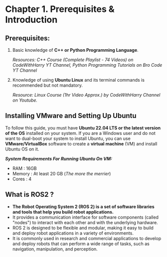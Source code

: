 # Chapter 1. Prerequisites & Introduction

## Prerequisites:

1. Basic knowledge of **C++ or Python Programming Language**.
    
    *Resources: C++ Course (Complete Playlist - 74 Videos) on CodeWithHarry YT Channel,  Python Programming Tutorials on Bro Code YT Channel*
    
2. Knowledge of using **Ubuntu Linux** and its terminal commands is recommended but not mandatory.
    
    *Resource: Linux Course (1hr Video Approx.) by CodeWithHarry Channel on Youtube.*
    

## Installing VMware and Setting Up Ubuntu

To follow this guide, you must have **Ubuntu 22.04 LTS or the latest version of the OS** installed on your system. If you are a Windows user and do not want to dual-boot your system to install Ubuntu, you can use **VMware/VirtualBox** software to create a **virtual machine** (VM) and install Ubuntu OS on it.

***System Requirements For Running Ubuntu On VM:***

- RAM : 16GB
- Memory : At least 20 GB (*The more the merrier*)
- Cores : 4

## What is ROS2 ?

- **The Robot Operating System 2 (ROS 2) is a set of software libraries and tools that help you build robot applications.**
- It provides a communication interface for software components (called "nodes") to interact with each other and with the underlying hardware.
- ROS 2 is designed to be flexible and modular, making it easy to build and deploy robot applications in a variety of environments.
- It is commonly used in research and commercial applications to develop and deploy robots that can perform a wide range of tasks, such as navigation, manipulation, and perception.